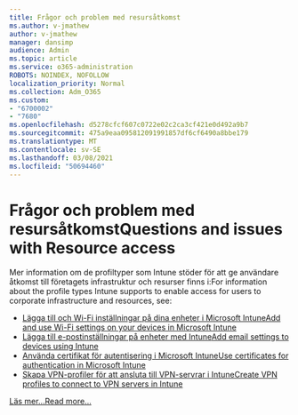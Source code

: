 ```yaml
---
title: Frågor och problem med resursåtkomst
ms.author: v-jmathew
author: v-jmathew
manager: dansimp
audience: Admin
ms.topic: article
ms.service: o365-administration
ROBOTS: NOINDEX, NOFOLLOW
localization_priority: Normal
ms.collection: Adm_O365
ms.custom:
- "6700002"
- "7680"
ms.openlocfilehash: d5278cfcf607c0722e02c2ca3cf421e0d492a9b7
ms.sourcegitcommit: 475a9eaa095812091991857df6cf6490a8bbe179
ms.translationtype: MT
ms.contentlocale: sv-SE
ms.lasthandoff: 03/08/2021
ms.locfileid: "50694460"
---
```

# <a name="questions-and-issues-with-resource-access"></a><span data-ttu-id="e61c4-102">Frågor och problem med resursåtkomst</span><span class="sxs-lookup"><span data-stu-id="e61c4-102">Questions and issues with Resource access</span></span>

<span data-ttu-id="e61c4-103">Mer information om de profiltyper som Intune stöder för att ge användare åtkomst till företagets infrastruktur och resurser finns i:</span><span class="sxs-lookup"><span data-stu-id="e61c4-103">For information about the profile types Intune supports to enable access for users to corporate infrastructure and resources, see:</span></span>

- [<span data-ttu-id="e61c4-104">Lägga till och Wi-Fi inställningar på dina enheter i Microsoft Intune</span><span class="sxs-lookup"><span data-stu-id="e61c4-104">Add and use Wi-Fi settings on your devices in Microsoft Intune</span></span>](https://docs.microsoft.com/mem/intune/configuration/wi-fi-settings-configure)
- [<span data-ttu-id="e61c4-105">Lägga till e-postinställningar på enheter med Intune</span><span class="sxs-lookup"><span data-stu-id="e61c4-105">Add email settings to devices using Intune</span></span>](https://docs.microsoft.com/mem/intune/configuration/email-settings-configure)
- [<span data-ttu-id="e61c4-106">Använda certifikat för autentisering i Microsoft Intune</span><span class="sxs-lookup"><span data-stu-id="e61c4-106">Use certificates for authentication in Microsoft Intune</span></span>](https://docs.microsoft.com/mem/intune/protect/certificates-configure)
- [<span data-ttu-id="e61c4-107">Skapa VPN-profiler för att ansluta till VPN-servrar i Intune</span><span class="sxs-lookup"><span data-stu-id="e61c4-107">Create VPN profiles to connect to VPN servers in Intune</span></span>](https://docs.microsoft.com/mem/intune/configuration/vpn-settings-configure)

[<span data-ttu-id="e61c4-108">Läs mer...</span><span class="sxs-lookup"><span data-stu-id="e61c4-108">Read more...</span></span>](https://docs.microsoft.com/mem/intune/configuration/device-profile-troubleshoot)
